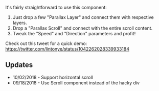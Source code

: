 It's fairly straightforward to use this component:

1. Just drop a few "Parallax Layer" and connect them with respective layers.
2. Drop a "Parallax Scroll" and connect with the entire scroll content.
3. Tweak the "Speed" and "Direction" parameters and profit!

Check out this tweet for a quick demo: https://twitter.com/lintonye/status/1042262028339933184

## Updates

- 10/02/2018 - Support horizontal scroll
- 09/18/2018 - Use Scroll component instead of the hacky div
